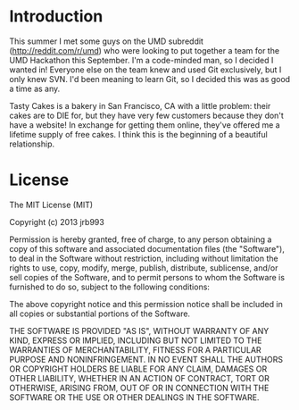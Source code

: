 Introduction
============

This summer I met some guys on the UMD subreddit (http://reddit.com/r/umd) who
were looking to put together a team for the UMD Hackathon this September. I'm
a code-minded man, so I decided I wanted in! Everyone else on the team knew and
used Git exclusively, but I only knew SVN. I'd been meaning to learn Git, so I
decided this was as good a time as any.

Tasty Cakes is a bakery in San Francisco, CA with a little problem: their cakes
are to DIE for, but they have very few customers because they don't have a
website! In exchange for getting them online, they've offered me a lifetime
supply of free cakes. I think this is the beginning of a beautiful relationship.

License
=======

The MIT License (MIT)

Copyright (c) 2013 jrb993

Permission is hereby granted, free of charge, to any person obtaining a copy of
this software and associated documentation files (the "Software"), to deal in
the Software without restriction, including without limitation the rights to
use, copy, modify, merge, publish, distribute, sublicense, and/or sell copies of
the Software, and to permit persons to whom the Software is furnished to do so,
subject to the following conditions:

The above copyright notice and this permission notice shall be included in all
copies or substantial portions of the Software.

THE SOFTWARE IS PROVIDED "AS IS", WITHOUT WARRANTY OF ANY KIND, EXPRESS OR
IMPLIED, INCLUDING BUT NOT LIMITED TO THE WARRANTIES OF MERCHANTABILITY, FITNESS
FOR A PARTICULAR PURPOSE AND NONINFRINGEMENT. IN NO EVENT SHALL THE AUTHORS OR
COPYRIGHT HOLDERS BE LIABLE FOR ANY CLAIM, DAMAGES OR OTHER LIABILITY, WHETHER
IN AN ACTION OF CONTRACT, TORT OR OTHERWISE, ARISING FROM, OUT OF OR IN
CONNECTION WITH THE SOFTWARE OR THE USE OR OTHER DEALINGS IN THE SOFTWARE.